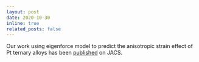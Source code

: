 ```yaml
---
layout: post
date: 2020-10-30
inline: true
related_posts: false
---
```


Our work using eigenforce model to predict the anisotropic strain effect of Pt ternary alloys has been [published](https://pubs.acs.org/doi/abs/10.1021/jacs.0c08962) on JACS.
